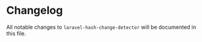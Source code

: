 # Changelog

All notable changes to `laravel-hash-change-detector` will be documented in this file.
